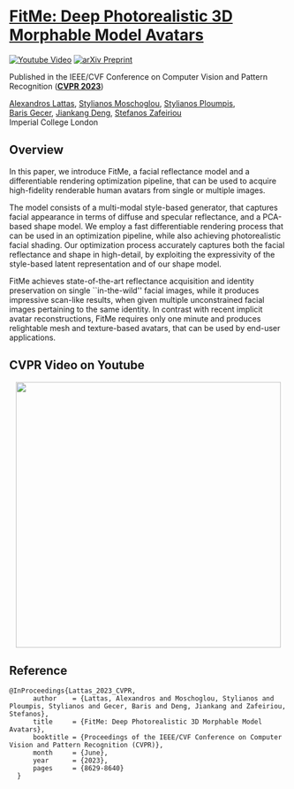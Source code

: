 # [FitMe: Deep Photorealistic 3D Morphable Model Avatars](https://alexlattas.com/fitme)
[![Youtube Video](https://img.shields.io/badge/Video-CVPR-lightgrey?logo=youtube)](https://youtu.be/73ZFDkZRRCk)
[![arXiv Preprint](https://img.shields.io/badge/arXiv-Paper-lightgrey?logo=arxiv)](https://arxiv.org/abs/2305.09641)

Published in the IEEE/CVF Conference on Computer Vision and Pattern Recognition (__[CVPR 2023](https://openaccess.thecvf.com/content/CVPR2023/papers/Lattas_FitMe_Deep_Photorealistic_3D_Morphable_Model_Avatars_CVPR_2023_paper.pdf)__)

[Alexandros Lattas](https://alexlattas.com),
[Stylianos Moschoglou](https://www.doc.ic.ac.uk/~sm3515/),
[Stylianos Ploumpis](https://www.ploumpis.com/),<br>
[Baris Gecer](https://barisgecer.github.io),
[Jiankang Deng](https://jiankangdeng.github.io/),
[Stefanos Zafeiriou](https://www.imperial.ac.uk/people/s.zafeiriou)
<br/>
Imperial College London
<br/>

## Overview

In this paper, we introduce FitMe, a facial reflectance model and a differentiable rendering optimization pipeline, that can be used to acquire high-fidelity renderable human avatars from single or multiple images.

The model consists of a multi-modal style-based generator, that captures facial appearance in terms of diffuse and specular reflectance, and a PCA-based shape model. We employ a fast differentiable rendering process that can be used in an optimization pipeline, while also achieving photorealistic facial shading. Our optimization process accurately captures both the facial reflectance and shape in high-detail, by exploiting the expressivity of the style-based latent representation and of our shape model.

FitMe achieves state-of-the-art reflectance acquisition and identity preservation on single ``in-the-wild'' facial images, while it produces impressive scan-like results, when given multiple unconstrained facial images pertaining to the same identity. In contrast with recent implicit avatar reconstructions, FitMe requires only one minute and produces relightable mesh and texture-based avatars, that can be used by end-user applications.

## CVPR Video on Youtube
<div align="center">
      <a href="hhttps://youtu.be/73ZFDkZRRCk">
         <img src="https://img.youtube.com/vi/73ZFDkZRRCk/0.jpg" width="480">
      </a>
</div>

## Reference
```
@InProceedings{Lattas_2023_CVPR,
      author    = {Lattas, Alexandros and Moschoglou, Stylianos and Ploumpis, Stylianos and Gecer, Baris and Deng, Jiankang and Zafeiriou, Stefanos},
      title     = {FitMe: Deep Photorealistic 3D Morphable Model Avatars},
      booktitle = {Proceedings of the IEEE/CVF Conference on Computer Vision and Pattern Recognition (CVPR)},
      month     = {June},
      year      = {2023},
      pages     = {8629-8640}
  }
```